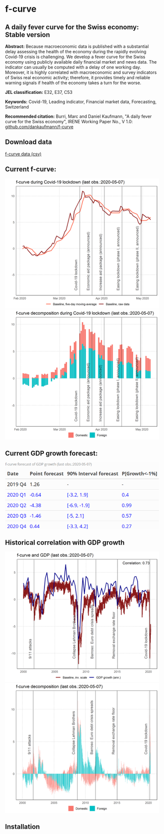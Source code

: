 # f-curve
## A daily fever curve for the Swiss economy: Stable version

**Abstract:**  Because macroeconomic data is published with a substantial delay assessing the health of the economy during the rapidly evolving Covid-19 crisis is challenging. We develop a fever curve for the Swiss economy using publicly available daily financial market and news data. The indicator can usually be computed with a delay of one working day. Moreover, it is highly correlated with macroeconomic and survey indicators of Swiss real economic activity; therefore, it provides timely and reliable warning signals if health of the economy takes a turn for the worse.

**JEL classification:** E32, E37, C53

**Keywords:** Covid-19, Leading indicator, Financial market data, Forecasting, Switzerland

**Recommended citation:** Burri, Marc and Daniel Kaufmann, "A daily fever curve for the Swiss economy", IRENE Working Paper No., V 1.0: [github.com/dankaufmann/f-curve](https://github.com/dankaufmann/f-curve)

## Download data
[f-curve data (csv)](./Results/f-curve-data.csv)
 
## Current f-curve:
![](./Results/MainGDPShort.png)
![](./Results/DecompositionShort.png)

## Current GDP growth forecast:
![](./Results/Fcst_Table_GDP.png)

## Historical correlation with GDP growth
![](./Results/MainGDP.png)
![](./Results/Decomposition.png)

## Installation
